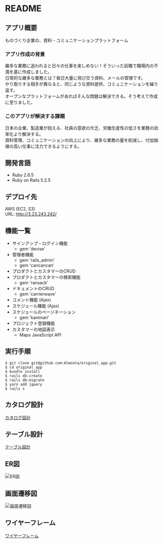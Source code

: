 # README

## アプリ概要
ものづくり企業の、資料・コミュニケーションプラットフォーム

### アプリ作成の背景
雑多な業務に追われると日々の仕事を楽しめない！そういった前職で職場内の不満を基に作成しました。<br>
日常的な雑多な業務とは？毎日大量に飛び交う資料、メールの管理です。<br>
やり取りする相手が異なると、同じような資料提供、コミュニケーションを繰り返す。<br>
オープンなプラットフォームがあればそんな問題は解決できる。そう考えて作成に至りました。

### このアプリが解決する課題
日本の企業、製造業が抱える、社員の意欲の欠乏、労働生産性の低さを業務の効率化より解決する。<br>
資料管理、コミュニケーションの向上により、雑多な業務の量を削減し、付加価値の高い仕事に注力できるようにする。


## 開発言語
- Ruby 2.6.5
- Ruby on Rails 5.2.5

## デプロイ先
AWS (EC2, S3)  
URL: http://3.23.243.242/

## 機能一覧
- サインアップ・ログイン機能
  - gem 'devise'
- 管理者機能
  - gem 'rails_admin'
  - gem 'cancancan'
- プロダクトとカスタマーのCRUD
- プロダクトとカスタマーの検索機能
  - gem 'ransack'
- ドキュメントのCRUD
  - gem 'carrierwave'
- コメント機能 (Ajax)
- スケジュール機能 (Ajax)
- スケジュールのページネーション
  - gem 'kaminari'
- プロジェクト登録機能
- カスタマーの地図表示
  - Maps JavaScript API

## 実行手順
```
$ git clone git@github.com:Almonta/original_app.git
$ cd original_app
$ bundle install
$ rails db:create
$ rails db:migrate
$ yarn add jquery
$ rails s
```
## カタログ設計
[カタログ設計](https://docs.google.com/spreadsheets/d/1fp5PEtnYYU6hirToJtlg3giSCGADTWTKpE_8FrO6kmY/edit?usp=sharing)

## テーブル設計
[テーブル設計](https://docs.google.com/spreadsheets/d/1t0XmDtx391A8mWkQZK8hT667f7sE4cdtrQQgI1ZB09I/edit?usp=sharing)

## ER図  
![ER図](https://i.gyazo.com/0bb0a678b16e2ad52d0ea64e19a86e7a.png)

## 画面遷移図  
![画面遷移図](https://i.gyazo.com/4e2f20dcbe74eb16e0d471891913153e.png)

## ワイヤーフレーム
[ワイヤーフレーム](https://cacoo.com/diagrams/YurmX2riFADlnI3Z/7F0CC)
